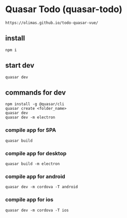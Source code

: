# Quasar Todo (quasar-todo)
```
https://olimas.github.io/todo-quasar-vue/
```

## install
```
npm i
```
## start dev
```
quasar dev
```
## commands for dev
```
npm install -g @quasar/cli
quasar create <folder_name>
quasar dev
quasar dev -m electron
```
### compile app for SPA
```
quasar build
```
### compile app for desktop
```
quasar build -m electron
```
### compile app for android
```
quasar dev -m cordova -T android
```
### compile app for ios
```
quasar dev -m cordova -T ios
```
